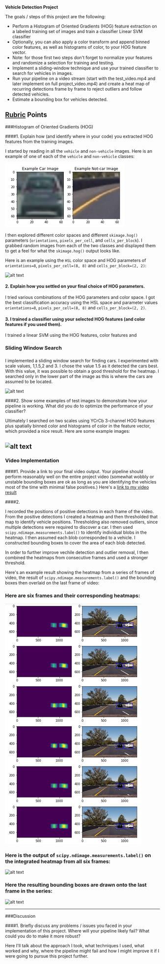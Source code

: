 
**Vehicle Detection Project**

The goals / steps of this project are the following:

* Perform a Histogram of Oriented Gradients (HOG) feature extraction on a labeled training set of images and train a classifier Linear SVM classifier
* Optionally, you can also apply a color transform and append binned color features, as well as histograms of color, to your HOG feature vector. 
* Note: for those first two steps don't forget to normalize your features and randomize a selection for training and testing.
* Implement a sliding-window technique and use your trained classifier to search for vehicles in images.
* Run your pipeline on a video stream (start with the test_video.mp4 and later implement on full project_video.mp4) and create a heat map of recurring detections frame by frame to reject outliers and follow detected vehicles.
* Estimate a bounding box for vehicles detected.

[//]: # (Image References)
[image1]: ./examples/car_not_car.png
[image2]: ./examples/HOG_example.jpg
[image3]: ./examples/sliding_windows.jpg
[image4]: ./examples/sliding_window.jpg
[image5]: ./examples/bboxes_and_heat.png
[image6]: ./examples/labels_map.png
[image7]: ./examples/output_bboxes.png
[video1]: ./project_video.mp4

## [Rubric](https://review.udacity.com/#!/rubrics/513/view) Points



###Histogram of Oriented Gradients (HOG)

####1. Explain how (and identify where in your code) you extracted HOG features from the training images.

I started by reading in all the `vehicle` and `non-vehicle` images.  Here is an example of one of each of the `vehicle` and `non-vehicle` classes:

![Example of a vehicle image and a non-vehicle image][image1]

I then explored different color spaces and different `skimage.hog()` parameters (`orientations`, `pixels_per_cell`, and `cells_per_block`).  I grabbed random images from each of the two classes and displayed them to get a feel for what the `skimage.hog()` output looks like.

Here is an example using the `HSL` color space and HOG parameters of `orientations=8`, `pixels_per_cell=(8, 8)` and `cells_per_block=(2, 2)`:


![alt text][image2]

#### 2. Explain how you settled on your final choice of HOG parameters.

I tried various combinations of the HOG parameters and color space. I got the best classification accuracy using the HSL space and parameter values `orientations=8`, `pixels_per_cell=(8, 8)` and `cells_per_block=(2, 2)`.

#### 3. I trained a classifier using your selected HOG features (and color features if you used them).

I trained a linear SVM using the HOG features, color features and

### Sliding Window Search

### 
I implemented a sliding window search for finding cars. I experimented with scale values, 1,1.5,2 and 3. I chose the value 1.5 as it detected the cars best. With this value, it was possible to obtain a good threshold for the heatmap. I searched only in the lower part of the image as this is where the cars are assumed to be located. 



![alt text][image3]

####2. Show some examples of test images to demonstrate how your pipeline is working.  What did you do to optimize the performance of your classifier?

Ultimately I searched on two scales using YCrCb 3-channel HOG features plus spatially binned color and histograms of color in the feature vector, which provided a nice result.  Here are some example images:

![alt text][image4]
---

### Video Implementation

####1. Provide a link to your final video output.  Your pipeline should perform reasonably well on the entire project video (somewhat wobbly or unstable bounding boxes are ok as long as you are identifying the vehicles most of the time with minimal false positives.)
Here's a [link to my video result](./project_video.mp4)


####2. 

I recorded the positions of positive detections in each frame of the video.  From the positive detections I created a heatmap and then thresholded that map to identify vehicle positions. Thresholding also removed outliers, since multiple detections were required to discover a car.  I then used `scipy.ndimage.measurements.label()` to identify individual blobs in the heatmap. I then assumed each blob corresponded to a vehicle.  I constructed bounding boxes to cover the area of each blob detected.  

In order to further improve vechile detection and outlier removal, I then combined the heatmaps from consecutive frames and used a stronger threshold.

Here's an example result showing the heatmap from a series of frames of video, the result of `scipy.ndimage.measurements.label()` and the bounding boxes then overlaid on the last frame of video:

### Here are six frames and their corresponding heatmaps:

![alt text][image5]

### Here is the output of `scipy.ndimage.measurements.label()` on the integrated heatmap from all six frames:
![alt text][image6]

### Here the resulting bounding boxes are drawn onto the last frame in the series:
![alt text][image7]



---

###Discussion

####1. Briefly discuss any problems / issues you faced in your implementation of this project.  Where will your pipeline likely fail?  What could you do to make it more robust?

Here I'll talk about the approach I took, what techniques I used, what worked and why, where the pipeline might fail and how I might improve it if I were going to pursue this project further.  

